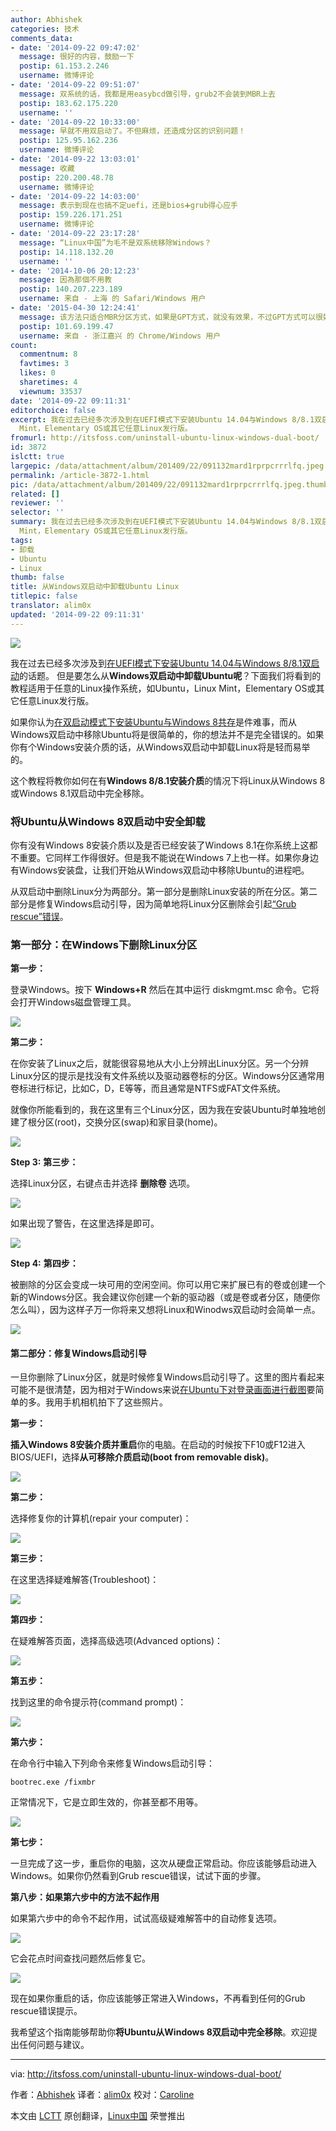```yaml
---
author: Abhishek
categories: 技术
comments_data:
- date: '2014-09-22 09:47:02'
  message: 很好的内容，鼓励一下
  postip: 61.153.2.246
  username: 微博评论
- date: '2014-09-22 09:51:07'
  message: 双系统的话，我都是用easybcd做引导，grub2不会装到MBR上去
  postip: 183.62.175.220
  username: ''
- date: '2014-09-22 10:33:00'
  message: 早就不用双启动了。不但麻烦，还造成分区的识别问题！
  postip: 125.95.162.236
  username: 微博评论
- date: '2014-09-22 13:03:01'
  message: 收藏
  postip: 220.200.48.78
  username: 微博评论
- date: '2014-09-22 14:03:00'
  message: 表示到现在也搞不定uefi，还是bios➕grub得心应手
  postip: 159.226.171.251
  username: 微博评论
- date: '2014-09-22 23:17:28'
  message: “Linux中国”为毛不是双系统移除Windows？
  postip: 14.118.132.20
  username: ''
- date: '2014-10-06 20:12:23'
  message: 因為那個不用教
  postip: 140.207.223.189
  username: 来自 - 上海 的 Safari/Windows 用户
- date: '2015-04-30 12:24:41'
  message: 该方法只适合MBR分区方式，如果是GPT方式，就没有效果，不过GPT方式可以很好的修复，linux的入口可以使用EasyUEFI去除
  postip: 101.69.199.47
  username: 来自 - 浙江嘉兴 的 Chrome/Windows 用户
count:
  commentnum: 8
  favtimes: 3
  likes: 0
  sharetimes: 4
  viewnum: 33537
date: '2014-09-22 09:11:31'
editorchoice: false
excerpt: 我在过去已经多次涉及到在UEFI模式下安装Ubuntu 14.04与Windows 8/8.1双启动的话题。 但是要怎么从Windows双启动中卸载Ubuntu呢？下面我们将看到的教程适用于任意的Linux操作系统，如Ubuntu，Linux
  Mint，Elementary OS或其它任意Linux发行版。
fromurl: http://itsfoss.com/uninstall-ubuntu-linux-windows-dual-boot/
id: 3872
islctt: true
largepic: /data/attachment/album/201409/22/091132mard1rprpcrrrlfq.jpeg
permalink: /article-3872-1.html
pic: /data/attachment/album/201409/22/091132mard1rprpcrrrlfq.jpeg.thumb.jpg
related: []
reviewer: ''
selector: ''
summary: 我在过去已经多次涉及到在UEFI模式下安装Ubuntu 14.04与Windows 8/8.1双启动的话题。 但是要怎么从Windows双启动中卸载Ubuntu呢？下面我们将看到的教程适用于任意的Linux操作系统，如Ubuntu，Linux
  Mint，Elementary OS或其它任意Linux发行版。
tags:
- 卸载
- Ubuntu
- Linux
thumb: false
title: 从Windows双启动中卸载Ubuntu Linux
titlepic: false
translator: alim0x
updated: '2014-09-22 09:11:31'
---
```


[![](https://camo.githubusercontent.com/0e114630dce10604d579e743e9847f034a0bd70f/687474703a2f2f697473666f73732e697473666f73732e6e6574646e612d63646e2e636f6d2f77702d636f6e74656e742f75706c6f6164732f323031342f30392f47756964655f556e696e7374616c6c5f5562756e74755f57696e646f77735f6475616c5f426f6f742e6a706567)](https://camo.githubusercontent.com/0e114630dce10604d579e743e9847f034a0bd70f/687474703a2f2f697473666f73732e697473666f73732e6e6574646e612d63646e2e636f6d2f77702d636f6e74656e742f75706c6f6164732f323031342f30392f47756964655f556e696e7374616c6c5f5562756e74755f57696e646f77735f6475616c5f426f6f742e6a706567)


我在过去已经多次涉及到[在UEFI模式下安装Ubuntu 14.04与Windows 8/8.1双启动](http://linux.cn/article-3178-1.html)的话题。 但是要怎么从**Windows双启动中卸载Ubuntu呢**？下面我们将看到的教程适用于任意的Linux操作系统，如Ubuntu，Linux Mint，Elementary OS或其它任意Linux发行版。


如果你认为[在双启动模式下安装Ubuntu与Windows 8共存](http://itsfoss.com/install-ubuntu-dual-boot-mode-windows/)是件难事，而从Windows双启动中移除Ubuntu将是很简单的，你的想法并不是完全错误的。如果你有个Windows安装介质的话，从Windows双启动中卸载Linux将是轻而易举的。


这个教程将教你如何在有**Windows 8/8.1安装介质**的情况下将Linux从Windows 8或Windows 8.1双启动中完全移除。


### 将Ubuntu从Windows 8双启动中安全卸载


你有没有Windows 8安装介质以及是否已经安装了Windows 8.1在你系统上这都不重要。它同样工作得很好。但是我不能说在Windows 7上也一样。如果你身边有Windows安装盘，让我们开始从Windows双启动中移除Ubuntu的进程吧。


从双启动中删除Linux分为两部分。第一部分是删除Linux安装的所在分区。第二部分是修复Windows启动引导，因为简单地将Linux分区删除会引起[“Grub rescue”错误](http://itsfoss.com/solve-error-partition-grub-rescue-ubuntu-linux/)。


### 第一部分：在Windows下删除Linux分区


**第一步：**


登录Windows。按下 **Windows+R** 然后在其中运行 diskmgmt.msc 命令。它将会打开Windows磁盘管理工具。


[![](https://camo.githubusercontent.com/2bfac513f81afeef8560a2a74bdf2a1fda5e440b/687474703a2f2f697473666f73732e697473666f73732e6e6574646e612d63646e2e636f6d2f77702d636f6e74656e742f75706c6f6164732f323031342f30392f4469736b5f4d676d742e6a7067)](https://camo.githubusercontent.com/2bfac513f81afeef8560a2a74bdf2a1fda5e440b/687474703a2f2f697473666f73732e697473666f73732e6e6574646e612d63646e2e636f6d2f77702d636f6e74656e742f75706c6f6164732f323031342f30392f4469736b5f4d676d742e6a7067)


**第二步：**


在你安装了Linux之后，就能很容易地从大小上分辨出Linux分区。另一个分辨Linux分区的提示是找没有文件系统以及驱动器卷标的分区。Windows分区通常用卷标进行标记，比如C，D，E等等，而且通常是NTFS或FAT文件系统。


就像你所能看到的，我在这里有三个Linux分区，因为我在安装Ubuntu时单独地创建了根分区(root)，交换分区(swap)和家目录(home)。


[![](https://camo.githubusercontent.com/1216d02c31f03700a878bf6faa7e7a028c2b10fa/687474703a2f2f697473666f73732e697473666f73732e6e6574646e612d63646e2e636f6d2f77702d636f6e74656e742f75706c6f6164732f323031342f30392f556e696e7374616c6c5f4c696e75785f46726f6d5f57496e646f77735f4475616c5f426f6f742e6a7067)](https://camo.githubusercontent.com/1216d02c31f03700a878bf6faa7e7a028c2b10fa/687474703a2f2f697473666f73732e697473666f73732e6e6574646e612d63646e2e636f6d2f77702d636f6e74656e742f75706c6f6164732f323031342f30392f556e696e7374616c6c5f4c696e75785f46726f6d5f57496e646f77735f4475616c5f426f6f742e6a7067)


**Step 3:** **第三步：**


选择Linux分区，右键点击并选择 **删除卷** 选项。


[![](https://camo.githubusercontent.com/4bb69033602c7ce9fb9f32cfe8caccfff001eda6/687474703a2f2f697473666f73732e697473666f73732e6e6574646e612d63646e2e636f6d2f77702d636f6e74656e742f75706c6f6164732f323031342f30392f556e696e7374616c6c5f4c696e75785f46726f6d5f57496e646f77735f4475616c5f426f6f745f312e6a7067)](https://camo.githubusercontent.com/4bb69033602c7ce9fb9f32cfe8caccfff001eda6/687474703a2f2f697473666f73732e697473666f73732e6e6574646e612d63646e2e636f6d2f77702d636f6e74656e742f75706c6f6164732f323031342f30392f556e696e7374616c6c5f4c696e75785f46726f6d5f57496e646f77735f4475616c5f426f6f745f312e6a7067)


如果出现了警告，在这里选择是即可。


[![](https://camo.githubusercontent.com/178cb4713423137f1c5fe19a9d7dc250b32fd639/687474703a2f2f697473666f73732e697473666f73732e6e6574646e612d63646e2e636f6d2f77702d636f6e74656e742f75706c6f6164732f323031342f30392f556e696e7374616c6c5f4c696e75785f46726f6d5f57496e646f77735f4475616c5f426f6f745f322e6a7067)](https://camo.githubusercontent.com/178cb4713423137f1c5fe19a9d7dc250b32fd639/687474703a2f2f697473666f73732e697473666f73732e6e6574646e612d63646e2e636f6d2f77702d636f6e74656e742f75706c6f6164732f323031342f30392f556e696e7374616c6c5f4c696e75785f46726f6d5f57496e646f77735f4475616c5f426f6f745f322e6a7067)


**Step 4:** **第四步：**


被删除的分区会变成一块可用的空闲空间。你可以用它来扩展已有的卷或创建一个新的Windows分区。我会建议你创建一个新的驱动器（或是卷或者分区，随便你怎么叫），因为这样子万一你将来又想将Linux和Winodws双启动时会简单一点。


[![](https://camo.githubusercontent.com/b474ecbd96b35bc6fe08012f6fb8d76dd37c2d62/687474703a2f2f697473666f73732e697473666f73732e6e6574646e612d63646e2e636f6d2f77702d636f6e74656e742f75706c6f6164732f323031342f30392f556e696e7374616c6c5f4c696e75785f46726f6d5f57496e646f77735f4475616c5f426f6f745f332e6a7067)](https://camo.githubusercontent.com/b474ecbd96b35bc6fe08012f6fb8d76dd37c2d62/687474703a2f2f697473666f73732e697473666f73732e6e6574646e612d63646e2e636f6d2f77702d636f6e74656e742f75706c6f6164732f323031342f30392f556e696e7374616c6c5f4c696e75785f46726f6d5f57496e646f77735f4475616c5f426f6f745f332e6a7067)


#### 第二部分：修复Windows启动引导


一旦你删除了Linux分区，就是时候修复Windows启动引导了。这里的图片看起来可能不是很清楚，因为相对于Windows来说[在Ubuntu下对登录画面进行截图](http://itsfoss.com/screenshot-login-screen-ubuntu-linux/)要简单的多。我用手机相机拍下了这些照片。


**第一步：**


**插入Windows 8安装介质并重启**你的电脑。在启动的时候按下F10或F12进入BIOS/UEFI，选择**从可移除介质启动(boot from removable disk)**。


[![](https://camo.githubusercontent.com/9156e96723b1b5231688314a4af7493d37f0f306/687474703a2f2f697473666f73732e697473666f73732e6e6574646e612d63646e2e636f6d2f77702d636f6e74656e742f75706c6f6164732f323031342f30392f556e696e7374616c6c5f4c696e75785f57696e646f77735f4475616c626f6f745f312e6a7067)](https://camo.githubusercontent.com/9156e96723b1b5231688314a4af7493d37f0f306/687474703a2f2f697473666f73732e697473666f73732e6e6574646e612d63646e2e636f6d2f77702d636f6e74656e742f75706c6f6164732f323031342f30392f556e696e7374616c6c5f4c696e75785f57696e646f77735f4475616c626f6f745f312e6a7067)


**第二步：**


选择修复你的计算机(repair your computer)：


[![](https://camo.githubusercontent.com/3bb4dae913dd4d7791dbc69379da1e28c9b8f96b/687474703a2f2f697473666f73732e697473666f73732e6e6574646e612d63646e2e636f6d2f77702d636f6e74656e742f75706c6f6164732f323031342f30392f556e696e7374616c6c5f4c696e75785f57696e646f77735f4475616c626f6f745f332e6a7067)](https://camo.githubusercontent.com/3bb4dae913dd4d7791dbc69379da1e28c9b8f96b/687474703a2f2f697473666f73732e697473666f73732e6e6574646e612d63646e2e636f6d2f77702d636f6e74656e742f75706c6f6164732f323031342f30392f556e696e7374616c6c5f4c696e75785f57696e646f77735f4475616c626f6f745f332e6a7067)


**第三步：**


在这里选择疑难解答(Troubleshoot)：


[![](https://camo.githubusercontent.com/e08de1a573d3a96914c56fba7d46f82e59dd84fa/687474703a2f2f697473666f73732e697473666f73732e6e6574646e612d63646e2e636f6d2f77702d636f6e74656e742f75706c6f6164732f323031342f30392f556e696e7374616c6c5f4c696e75785f57696e646f77735f4475616c626f6f745f322e6a7067)](https://camo.githubusercontent.com/e08de1a573d3a96914c56fba7d46f82e59dd84fa/687474703a2f2f697473666f73732e697473666f73732e6e6574646e612d63646e2e636f6d2f77702d636f6e74656e742f75706c6f6164732f323031342f30392f556e696e7374616c6c5f4c696e75785f57696e646f77735f4475616c626f6f745f322e6a7067)


**第四步：**


在疑难解答页面，选择高级选项(Advanced options)：


[![](https://camo.githubusercontent.com/47f7e5524a4bbea073788d24a5abe43b8d07b58a/687474703a2f2f697473666f73732e697473666f73732e6e6574646e612d63646e2e636f6d2f77702d636f6e74656e742f75706c6f6164732f323031342f30392f556e696e7374616c6c5f4c696e75785f57696e646f77735f4475616c626f6f745f342e6a7067)](https://camo.githubusercontent.com/47f7e5524a4bbea073788d24a5abe43b8d07b58a/687474703a2f2f697473666f73732e697473666f73732e6e6574646e612d63646e2e636f6d2f77702d636f6e74656e742f75706c6f6164732f323031342f30392f556e696e7374616c6c5f4c696e75785f57696e646f77735f4475616c626f6f745f342e6a7067)


**第五步：**


找到这里的命令提示符(command prompt)：


[![](https://camo.githubusercontent.com/1fc3ab8b666a6c6cdfc934e6a73bcb3bec5e419c/687474703a2f2f697473666f73732e697473666f73732e6e6574646e612d63646e2e636f6d2f77702d636f6e74656e742f75706c6f6164732f323031342f30392f556e696e7374616c6c5f4c696e75785f57696e646f77735f4475616c626f6f745f362e6a7067)](https://camo.githubusercontent.com/1fc3ab8b666a6c6cdfc934e6a73bcb3bec5e419c/687474703a2f2f697473666f73732e697473666f73732e6e6574646e612d63646e2e636f6d2f77702d636f6e74656e742f75706c6f6164732f323031342f30392f556e696e7374616c6c5f4c696e75785f57696e646f77735f4475616c626f6f745f362e6a7067)


**第六步：**


在命令行中输入下列命令来修复Windows启动引导：



```
bootrec.exe /fixmbr

```

正常情况下，它是立即生效的，你甚至都不用等。


[![](https://camo.githubusercontent.com/50a21cdab0946dc1375988efdf919f523393cc9d/687474703a2f2f697473666f73732e697473666f73732e6e6574646e612d63646e2e636f6d2f77702d636f6e74656e742f75706c6f6164732f323031342f30392f556e696e7374616c6c5f4c696e75785f57696e646f77735f4475616c626f6f745f352e6a7067)](https://camo.githubusercontent.com/50a21cdab0946dc1375988efdf919f523393cc9d/687474703a2f2f697473666f73732e697473666f73732e6e6574646e612d63646e2e636f6d2f77702d636f6e74656e742f75706c6f6164732f323031342f30392f556e696e7374616c6c5f4c696e75785f57696e646f77735f4475616c626f6f745f352e6a7067)


**第七步：**


一旦完成了这一步，重启你的电脑，这次从硬盘正常启动。你应该能够启动进入Windows。如果你仍然看到Grub rescue错误，试试下面的步骤。


**第八步：如果第六步中的方法不起作用**


如果第六步中的命令不起作用，试试高级疑难解答中的自动修复选项。


[![](https://camo.githubusercontent.com/4faa51a1a7347081715d90009d12a225c340f67f/687474703a2f2f697473666f73732e697473666f73732e6e6574646e612d63646e2e636f6d2f77702d636f6e74656e742f75706c6f6164732f323031342f30392f556e696e7374616c6c5f4c696e75785f57696e646f77735f4475616c626f6f745f382e6a7067)](https://camo.githubusercontent.com/4faa51a1a7347081715d90009d12a225c340f67f/687474703a2f2f697473666f73732e697473666f73732e6e6574646e612d63646e2e636f6d2f77702d636f6e74656e742f75706c6f6164732f323031342f30392f556e696e7374616c6c5f4c696e75785f57696e646f77735f4475616c626f6f745f382e6a7067)


它会花点时间查找问题然后修复它。


[![](https://camo.githubusercontent.com/45c6085d5f82ecf6c183161cde63d2f5a20cf1bf/687474703a2f2f697473666f73732e697473666f73732e6e6574646e612d63646e2e636f6d2f77702d636f6e74656e742f75706c6f6164732f323031342f30392f556e696e7374616c6c5f4c696e75785f57696e646f77735f4475616c626f6f745f372e6a7067)](https://camo.githubusercontent.com/45c6085d5f82ecf6c183161cde63d2f5a20cf1bf/687474703a2f2f697473666f73732e697473666f73732e6e6574646e612d63646e2e636f6d2f77702d636f6e74656e742f75706c6f6164732f323031342f30392f556e696e7374616c6c5f4c696e75785f57696e646f77735f4475616c626f6f745f372e6a7067)


现在如果你重启的话，你应该能够正常进入Windows，不再看到任何的Grub rescue错误提示。


我希望这个指南能够帮助你**将Ubuntu从Windows 8双启动中完全移除**。欢迎提出任何问题与建议。




---


via: <http://itsfoss.com/uninstall-ubuntu-linux-windows-dual-boot/>


作者：[Abhishek](http://itsfoss.com/author/Abhishek/) 译者：[alim0x](https://github.com/alim0x) 校对：[Caroline](https://github.com/carolinewuyan)


本文由 [LCTT](https://github.com/LCTT/TranslateProject) 原创翻译，[Linux中国](http://linux.cn/) 荣誉推出